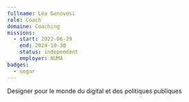 ```yaml
---
fullname: Léa Genovesi
role: Coach
domaine: Coaching
missions:
  - start: 2022-06-29
    end: 2024-10-30
    status: independent
    employer: NUMA
badges:
  - segur
---
```


Designer pour le monde du digital et des politiques publiques
